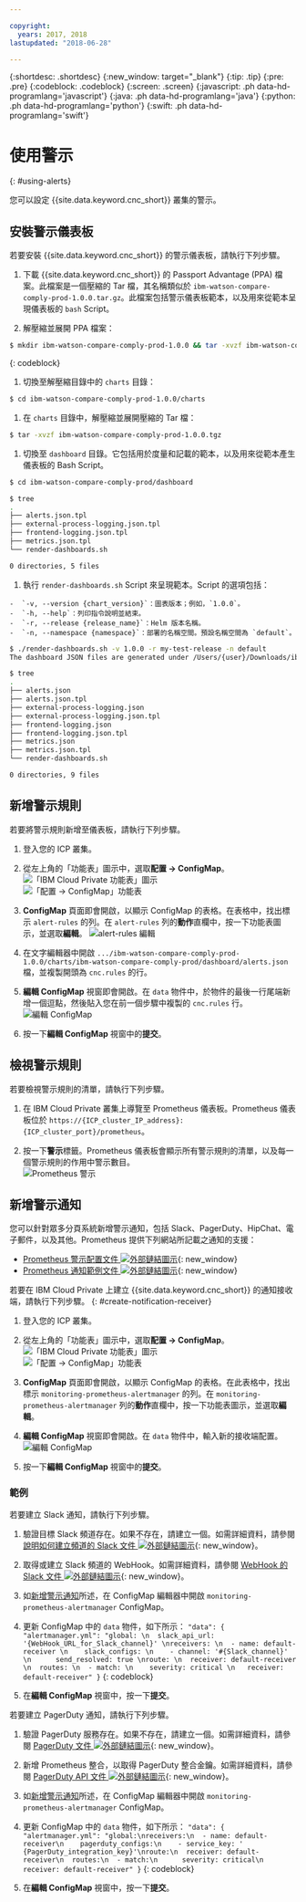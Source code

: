 ```yaml
---

copyright:
  years: 2017, 2018
lastupdated: "2018-06-28"

---
```


{:shortdesc: .shortdesc}
{:new_window: target="_blank"}
{:tip: .tip}
{:pre: .pre}
{:codeblock: .codeblock}
{:screen: .screen}
{:javascript: .ph data-hd-programlang='javascript'}
{:java: .ph data-hd-programlang='java'}
{:python: .ph data-hd-programlang='python'}
{:swift: .ph data-hd-programlang='swift'}

# 使用警示
{: #using-alerts}

您可以設定 {{site.data.keyword.cnc_short}} 叢集的警示。

## 安裝警示儀表板

若要安裝 {{site.data.keyword.cnc_short}} 的警示儀表板，請執行下列步驟。

 1. 下載 {{site.data.keyword.cnc_short}} 的 Passport Advantage (PPA) 檔案。此檔案是一個壓縮的 Tar 檔，其名稱類似於 `ibm-watson-compare-comply-prod-1.0.0.tar.gz`。此檔案包括警示儀表板範本，以及用來從範本呈現儀表板的 `bash` Script。

 1. 解壓縮並展開 PPA 檔案：
  ```bash
  $ mkdir ibm-watson-compare-comply-prod-1.0.0 && tar -xvzf ibm-watson-compare-comply-prod-1.0.0.tar.gz -C ibm-watson-compare-comply-prod-1.0.0
  ```
  {: codeblock}

 1. 切換至解壓縮目錄中的 `charts` 目錄：
   ```bash
   $ cd ibm-watson-compare-comply-prod-1.0.0/charts    
   ```

 1. 在 `charts` 目錄中，解壓縮並展開壓縮的 Tar 檔：
   ```bash
   $ tar -xvzf ibm-watson-compare-comply-prod-1.0.0.tgz
   ```

 1. 切換至 `dashboard` 目錄。它包括用於度量和記載的範本，以及用來從範本產生儀表板的 Bash Script。

   ```bash
   $ cd ibm-watson-compare-comply-prod/dashboard

   $ tree
   .
   ├── alerts.json.tpl
   ├── external-process-logging.json.tpl
   ├── frontend-logging.json.tpl
   ├── metrics.json.tpl
   └── render-dashboards.sh

   0 directories, 5 files
   ```

  1. 執行 `render-dashboards.sh` Script 來呈現範本。Script 的選項包括：
  
    -  `-v, --version {chart_version}`：圖表版本；例如，`1.0.0`。
    -  `-h, --help`：列印指令說明並結束。
    -  `-r, --release {release_name}`：Helm 版本名稱。
    -  `-n, --namespace {namespace}`：部署的名稱空間。預設名稱空間為 `default`。

   ```bash
   $ ./render-dashboards.sh -v 1.0.0 -r my-test-release -n default
   The dashboard JSON files are generated under /Users/{user}/Downloads/ibm-watson-compare-comply-prod-1.0.0/charts/ibm-watson-compare-comply-prod/dashboard.

   $ tree
   .
   ├── alerts.json
   ├── alerts.json.tpl
   ├── external-process-logging.json
   ├── external-process-logging.json.tpl
   ├── frontend-logging.json
   ├── frontend-logging.json.tpl
   ├── metrics.json
   ├── metrics.json.tpl
   └── render-dashboards.sh

   0 directories, 9 files
   ```

## 新增警示規則

若要將警示規則新增至儀表板，請執行下列步驟。

  1. 登入您的 ICP 叢集。

  1. 從左上角的「功能表」圖示中，選取**配置 -> ConfigMap**。
      ![「IBM Cloud Private 功能表」圖示](images/icp-menu.png) <br />
      ![「配置 -> ConfigMap」功能表](images/configmaps.png)

  1. **ConfigMap** 頁面即會開啟，以顯示 ConfigMap 的表格。在表格中，找出標示 `alert-rules` 的列。在 `alert-rules` 列的**動作**直欄中，按一下功能表圖示，並選取**編輯**。
     ![alert-rules 編輯](images/configmaps-page.png)

  1. 在文字編輯器中開啟 `.../ibm-watson-compare-comply-prod-1.0.0/charts/ibm-watson-compare-comply-prod/dashboard/alerts.json` 檔，並複製開頭為 `cnc.rules` 的行。

  1. **編輯 ConfigMap** 視窗即會開啟。在 `data` 物件中，於物件的最後一行尾端新增一個逗點，然後貼入您在前一個步驟中複製的 `cnc.rules` 行。<br />
     ![編輯 ConfigMap](images/edit-configmap.png)

  1. 按一下**編輯 ConfigMap** 視窗中的**提交**。

## 檢視警示規則

若要檢視警示規則的清單，請執行下列步驟。

  1. 在 IBM Cloud Private 叢集上導覽至 Prometheus 儀表板。Prometheus 儀表板位於 `https://{ICP_cluster_IP_address}:{ICP_cluster_port}/prometheus`。

  1. 按一下**警示**標籤。Prometheus 儀表板會顯示所有警示規則的清單，以及每一個警示規則的作用中警示數目。<br />
    ![Prometheus 警示](images/prometheus-dboard.png)

## 新增警示通知

您可以針對眾多分頁系統新增警示通知，包括 Slack、PagerDuty、HipChat、電子郵件，以及其他。Prometheus 提供下列網站所記載之通知的支援：

 - [Prometheus 警示配置文件 ![外部鏈結圖示](../../icons/launch-glyph.svg "外部鏈結圖示")](https://prometheus.io/docs/alerting/configuration/){: new_window}
 - [Prometheus 通知範例文件 ![外部鏈結圖示](../../icons/launch-glyph.svg "外部鏈結圖示")](https://prometheus.io/docs/alerting/notification_examples/){: new_window}

若要在 IBM Cloud Private 上建立 {{site.data.keyword.cnc_short}} 的通知接收端，請執行下列步驟。
{: #create-notification-receiver}

  1. 登入您的 ICP 叢集。

  1. 從左上角的「功能表」圖示中，選取**配置 -> ConfigMap**。<br />
      ![「IBM Cloud Private 功能表」圖示](images/icp-menu.png) <br />
      ![「配置 -> ConfigMap」功能表](images/configmaps.png)

  1. **ConfigMap** 頁面即會開啟，以顯示 ConfigMap 的表格。在此表格中，找出標示 `monitoring-prometheus-alertmanager` 的列。在 `monitoring-prometheus-alertmanager` 列的**動作**直欄中，按一下功能表圖示，並選取**編輯**。

  1. **編輯 ConfigMap** 視窗即會開啟。在 `data` 物件中，輸入新的接收端配置。
     ![編輯 ConfigMap](images/prom-alert-edit.png)

  1. 按一下**編輯 ConfigMap** 視窗中的**提交**。

### 範例

若要建立 Slack 通知，請執行下列步驟。

  1. 驗證目標 Slack 頻道存在。如果不存在，請建立一個。如需詳細資料，請參閱[說明如何建立頻道的 Slack 文件 ![外部鏈結圖示](../../icons/launch-glyph.svg "外部鏈結圖示")](https://get.slack.help/hc/en-us/articles/201402297-Create-a-channel){: new_window}。

  1. 取得或建立 Slack 頻道的 WebHook。如需詳細資料，請參閱 [WebHook 的 Slack 文件 ![外部鏈結圖示](../../icons/launch-glyph.svg "外部鏈結圖示")](https://get.slack.help/hc/en-us/articles/115005265063-Incoming-WebHooks-for-Slack){: new_window}。

  1. 如[新增警示通知](#create-notification-receiver)所述，在 ConfigMap 編輯器中開啟 `monitoring-prometheus-alertmanager` ConfigMap。

  1. 更新 ConfigMap 中的 `data` 物件，如下所示：
    ```
    "data": {
      "alertmanager.yml": "global: \n  slack_api_url: '{WebHook_URL_for_Slack_channel}' \nreceivers: \n  - name: default-receiver \n    slack_configs: \n    - channel: '#{Slack_channel}' \n      send_resolved: true \nroute: \n  receiver: default-receiver \n  routes: \n  - match: \n    severity: critical \n   receiver: default-receiver"
    }
    ```
    {: codeblock}

  1. 在**編輯 ConfigMap** 視窗中，按一下**提交**。

若要建立 PagerDuty 通知，請執行下列步驟。

  1. 驗證 PagerDuty 服務存在。如果不存在，請建立一個。如需詳細資料，請參閱 [PagerDuty 文件 ![外部鏈結圖示](../../icons/launch-glyph.svg "外部鏈結圖示")](https://v2.developer.pagerduty.com/docs){: new_window}。

  1. 新增 Prometheus 整合，以取得 PagerDuty 整合金鑰。如需詳細資料，請參閱 [PagerDuty API 文件 ![外部鏈結圖示](../../icons/launch-glyph.svg "外部鏈結圖示")](https://v2.developer.pagerduty.com/docs/events-api){: new_window}。

  1. 如[新增警示通知](#create-notification-receiver)所述，在 ConfigMap 編輯器中開啟 `monitoring-prometheus-alertmanager` ConfigMap。

  1. 更新 ConfigMap 中的 `data` 物件，如下所示：
    ```
    "data": {
      "alertmanager.yml": "global:\nreceivers:\n  - name: default-receiver\n    pagerduty_configs:\n    - service_key: ' {PagerDuty_integration_key}'\nroute:\n  receiver: default-receiver\n  routes:\n  - match:\n      severity: critical\n    receiver: default-receiver"
    }
    ```
    {: codeblock}

  1. 在**編輯 ConfigMap** 視窗中，按一下**提交**。
  
